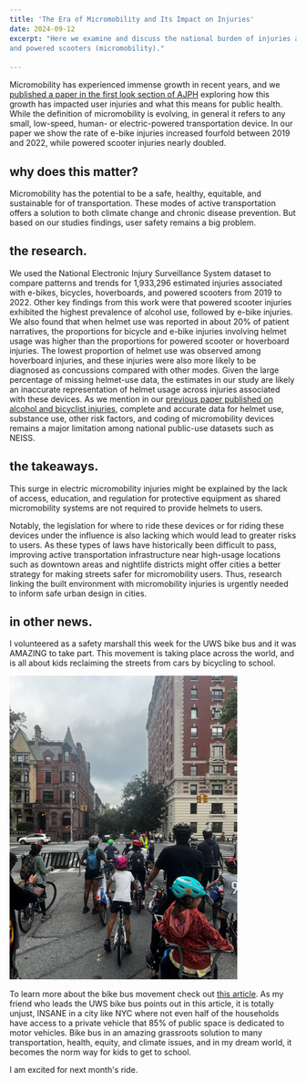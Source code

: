 ```yaml
---
title: 'The Era of Micromobility and Its Impact on Injuries'
date: 2024-09-12
excerpt: "Here we examine and discuss the national burden of injuries associated with e-bikes, bicycles, hoverboards,
and powered scooters (micromobility)."

---
```


Micromobility has experienced immense growth in recent years, and we [published a paper in the first look section of AJPH](https://ajph.aphapublications.org/doi/10.2105/AJPH.2024.307820) exploring how this growth has impacted user injuries and what this means for public health. While the definition of micromobility is evolving, in general it refers to any small, low-speed, human- or electric-powered transportation device. In our paper we show the rate of e-bike injuries increased fourfold between 2019 and 2022, while powered scooter injuries nearly doubled. 

why does this matter?
------

Micromobility has the potential to be a safe, healthy, equitable, and sustainable for of transportation. These modes of active transportation offers a solution to both climate change and chronic disease prevention. But based on our studies findings, user safety remains a big problem.


the research.
------

We used the National Electronic Injury Surveillance System dataset to compare patterns and trends for 1,933,296 estimated injuries associated with e-bikes, bicycles, hoverboards, and powered scooters from 2019 to 2022. Other key findings from this work were that powered scooter injuries exhibited the highest prevalence of alcohol use, followed by e-bike injuries. We also found that when helmet use was reported in about 20% of patient narratives, the proportions for bicycle and e-bike injuries involving helmet usage was higher than the proportions for powered scooter or hoverboard injuries. The lowest proportion of helmet use was observed among hoverboard injuries, and these injuries were also more likely to be diagnosed as concussions compared with other modes. Given the large percentage of missing helmet-use data, the estimates in our study are likely an inaccurate representation of helmet usage across injuries associated with these devices. As we mention in our [previous paper published on alcohol and bicyclist injuries](https://pubmed.ncbi.nlm.nih.gov/38923430/), complete and accurate data for helmet use, substance use, other risk factors, and coding of micromobility devices remains a major limitation among national public-use datasets such as NEISS.  

the takeaways.
------
This surge in electric micromobility injuries might be explained by the lack of access, education, and regulation for protective equipment as shared micromobility systems are not required to provide helmets to users.

Notably, the legislation for where to ride these devices or for riding these devices under the influence is also lacking which would lead to greater risks to users. As these types of laws have historically been difficult to pass, improving active transportation infrastructure near high-usage locations such as downtown areas and nightlife districts might offer cities a better strategy for making streets safer for micromobility users. Thus, research linking the built environment with micromobility injuries is urgently needed to inform safe urban design in cities. 


in other news.
------

I volunteered as a safety marshall this week for the UWS bike bus and it was AMAZING to take part. This movement is taking place across the world, and is all about kids reclaiming the streets from cars by bicycling to school. 

![](../images/blogpost4.png)


To learn more about the bike bus movement check out [this article](https://www.streetopia.city/blog/the-bike-bus-comes-to-the-uws). As my friend who leads the UWS bike bus points out in this article, it is totally unjust, INSANE in a city like NYC where not even half of the households have access to a private vehicle that 85% of public space is dedicated to motor vehicles. Bike bus in an amazing grassroots solution to many transportation, health, equity, and climate issues, and in my dream world, it becomes the norm way for kids to get to school.  

I am excited for next month's ride.
